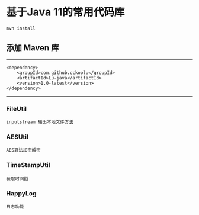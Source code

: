 # 基于Java 11的常用代码库

`mvn install`

## 添加 Maven 库

----
    <dependency>
        <groupId>com.github.cckoolu</groupId>
        <artifactId>Lu-java</artifactId>
        <version>1.0-latest</version>
    </dependency>
----

### FileUtil
    inputstream 输出本地文件方法

### AESUtil
    AES算法加密解密

### TimeStampUtil
    获取时间戳

### HappyLog
    日志功能
